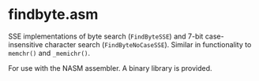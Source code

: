 # findbyte.asm

SSE implementations of byte search (`FindByteSSE`) and 7-bit case-insensitive 
character search (`FindByteNoCaseSSE`). Similar in functionality to 
`memchr()` and `_memichr()`.

For use with the NASM assembler. A binary library is provided.
